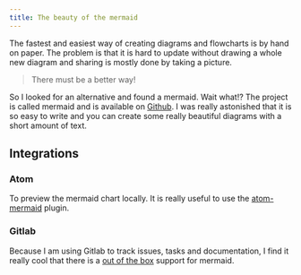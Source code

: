 ```yaml
---
title: The beauty of the mermaid
---
```


The fastest and easiest way of creating diagrams and flowcharts is by hand on paper. The problem is that it is hard to update without drawing a whole new diagram and sharing is mostly done by taking a picture.
> There must be a better way!
  
So I looked for an alternative and found a mermaid. Wait what!?
The project is called mermaid and is available on [Github](https://mermaidjs.github.io/).
I was really astonished that it is so easy to write and you can create some really beautiful diagrams with a short amount of text.

## Integrations
### Atom
To preview the mermaid chart locally. It is really useful to use the [atom-mermaid](https://atom.io/packages/atom-mermaid) plugin.

### Gitlab
Because I am using Gitlab to track issues, tasks and documentation, I find it really cool that there is a [out of the box](https://docs.gitlab.com/ee/user/markdown.html#mermaid) support for mermaid.